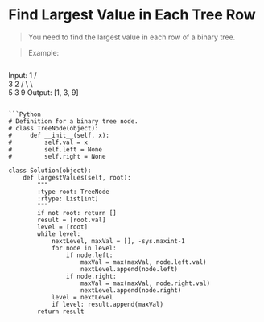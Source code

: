 # Find Largest Value in Each Tree Row

> You need to find the largest value in each row of a binary tree.

> Example:

> ```
Input: 
          1
         / \
        3   2
       / \   \  
      5   3   9 
Output: [1, 3, 9]
```

```Python
# Definition for a binary tree node.
# class TreeNode(object):
#     def __init__(self, x):
#         self.val = x
#         self.left = None
#         self.right = None

class Solution(object):
    def largestValues(self, root):
        """
        :type root: TreeNode
        :rtype: List[int]
        """
        if not root: return []
        result = [root.val]
        level = [root]
        while level:
            nextLevel, maxVal = [], -sys.maxint-1
            for node in level:
                if node.left:
                    maxVal = max(maxVal, node.left.val)
                    nextLevel.append(node.left)
                if node.right:
                    maxVal = max(maxVal, node.right.val)
                    nextLevel.append(node.right)
            level = nextLevel
            if level: result.append(maxVal)
        return result
```
